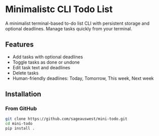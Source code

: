 # Minimalistc CLI Todo List

A minimalist terminal-based to-do list CLI with persistent storage and optional deadlines. 
Manage tasks quickly from your terminal.

## Features

- Add tasks with optional deadlines
- Toggle tasks as done or undone
- Edit task text and deadlines
- Delete tasks
- Human-friendly deadlines: Today, Tomorrow, This week, Next week

## Installation

### From GitHub

```bash
git clone https://github.com/sageauswest/mini-todo.git
cd mini-todo
pip install .
